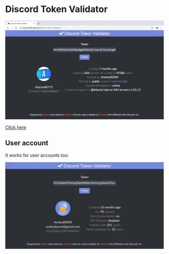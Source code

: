 # Discord Token Validator

<img src="./dtv-bot.png" width="798" heigth="1280">

<a href="https://sayrix.github.io/discord-token-validator">Click here</a>

## User account

It works for user accounts too:

<img src="./dtv-user.png" width="798" heigth="1280">